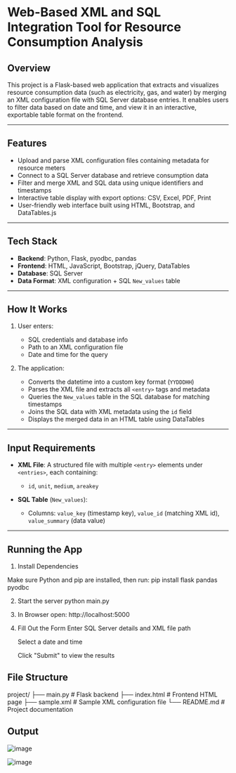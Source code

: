 # Web-Based XML and SQL Integration Tool for Resource Consumption Analysis

## Overview

This project is a Flask-based web application that extracts and visualizes resource consumption data (such as electricity, gas, and water) by merging an XML configuration file with SQL Server database entries. It enables users to filter data based on date and time, and view it in an interactive, exportable table format on the frontend.

---

## Features

- Upload and parse XML configuration files containing metadata for resource meters
- Connect to a SQL Server database and retrieve consumption data
- Filter and merge XML and SQL data using unique identifiers and timestamps
- Interactive table display with export options: CSV, Excel, PDF, Print
- User-friendly web interface built using HTML, Bootstrap, and DataTables.js

---

## Tech Stack

- **Backend**: Python, Flask, pyodbc, pandas
- **Frontend**: HTML, JavaScript, Bootstrap, jQuery, DataTables
- **Database**: SQL Server
- **Data Format**: XML configuration + SQL `New_values` table

---

## How It Works

1. User enters:
   - SQL credentials and database info
   - Path to an XML configuration file
   - Date and time for the query

2. The application:
   - Converts the datetime into a custom key format (`YYDDDHH`)
   - Parses the XML file and extracts all `<entry>` tags and metadata
   - Queries the `New_values` table in the SQL database for matching timestamps
   - Joins the SQL data with XML metadata using the `id` field
   - Displays the merged data in an HTML table using DataTables

---

## Input Requirements

- **XML File**: A structured file with multiple `<entry>` elements under `<entries>`, each containing:
  - `id`, `unit`, `medium`, `areakey`

- **SQL Table** (`New_values`):
  - Columns: `value_key` (timestamp key), `value_id` (matching XML id), `value_summary` (data value)

---

## Running the App

1. Install Dependencies

Make sure Python and pip are installed, then run:
pip install flask pandas pyodbc

2. Start the server
   python main.py

3. In Browser open: http://localhost:5000

4. Fill Out the Form
    Enter SQL Server details and XML file path
    
    Select a date and time
    
    Click "Submit" to view the results


## File Structure
project/
├── main.py              # Flask backend
├── index.html           # Frontend HTML page
├── sample.xml        # Sample XML configuration file
└── README.md            # Project documentation

## Output
![image](https://github.com/user-attachments/assets/88e0af71-eb5f-4ae2-9ef3-0db576c9a2b1)

![image](https://github.com/user-attachments/assets/22b7a836-0d1f-489f-b37f-365c4492b2cf)

